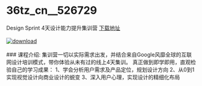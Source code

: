 # 36tz_cn__526729
Design Sprint 4天设计能力提升集训营
[下载地址](http://www.36tz.cn/article/526729 "下载地址")
<br/></br>[![download](http://36tz.cn/muke_img/2019_08_1-118-300x119.png "下载地址")](http://www.36tz.cn/article/526729 "下载地址")
<br/></br>### 课程介绍:
集训营一切以实际需求出发，并结合来自Google风靡全球的互联网设计培训模式，带你体验从未有过的线上4天集训。
真正做到即学即用，直观检验自己的学习成果：
1、学会分析用户需求及产品定位，规划设计方向
2、从0到1实现视觉设计向商业设计的蜕变
3、深入用户心理，实现设计的精细化布局


